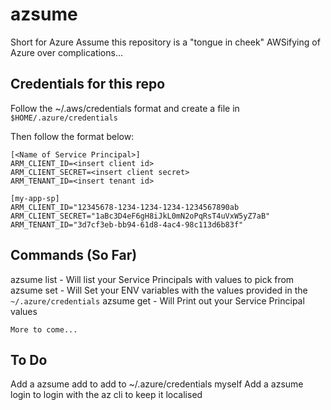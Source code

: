 # azsume

Short for Azure Assume this repository is a "tongue in cheek" AWSifying of Azure over complications...

## Credentials for this repo

Follow the ~/.aws/credentials format and create a file in `$HOME/.azure/credentials`

Then follow the format below:

```
[<Name of Service Principal>]
ARM_CLIENT_ID=<insert client id>
ARM_CLIENT_SECRET=<insert client secret>
ARM_TENANT_ID=<insert tenant id>
```

```
[my-app-sp]
ARM_CLIENT_ID="12345678-1234-1234-1234-1234567890ab
ARM_CLIENT_SECRET="1aBc3D4eF6gH8iJkL0mN2oPqRsT4uVxW5yZ7aB"
ARM_TENANT_ID="3d7cf3eb-bb94-61d8-4ac4-98c113d6b83f"
```

## Commands (So Far)

azsume list             - Will list your Service Principals with values to pick from
azsume set <SP Name>    - Will Set your ENV variables with the values provided in the `~/.azure/credentials`
azsume get <SP Name>    - Will Print out your Service Principal values

`More to come...`

## To Do

Add a azsume add to add to ~/.azure/credentials myself
Add a azsume login to login with the az cli to keep it localised
